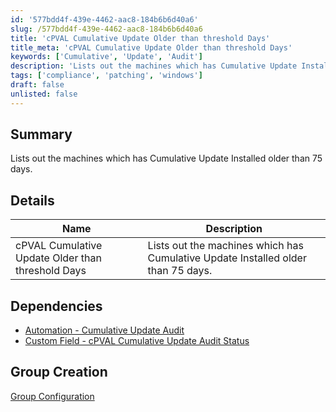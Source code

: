 ```yaml
---
id: '577bdd4f-439e-4462-aac8-184b6b6d40a6'
slug: /577bdd4f-439e-4462-aac8-184b6b6d40a6
title: 'cPVAL Cumulative Update Older than threshold Days'
title_meta: 'cPVAL Cumulative Update Older than threshold Days'
keywords: ['Cumulative', 'Update', 'Audit']
description: 'Lists out the machines which has Cumulative Update Installed older than 75 days.'
tags: ['compliance', 'patching', 'windows']
draft: false
unlisted: false
---
```


## Summary

Lists out the machines which has Cumulative Update Installed older than 75 days.

## Details

| Name       | Description |
| ---------- | ----------- |
|cPVAL Cumulative Update Older than threshold Days| Lists out the machines which has Cumulative Update Installed older than 75 days.|
## Dependencies

- [Automation - Cumulative Update Audit](/docs/4b49b89f-51f8-4f6b-9f1e-28b8f9800991)
- [Custom Field - cPVAL Cumulative Update Audit Status](/docs/a7c72ccd-b604-4d7f-aefe-3fd5393d7f01)

## Group Creation

[Group Configuration](https://github.com/ProVal-Tech/ninjarmm/blob/main/groups/cpval-cumulative-update-older-than-threshold.toml)

